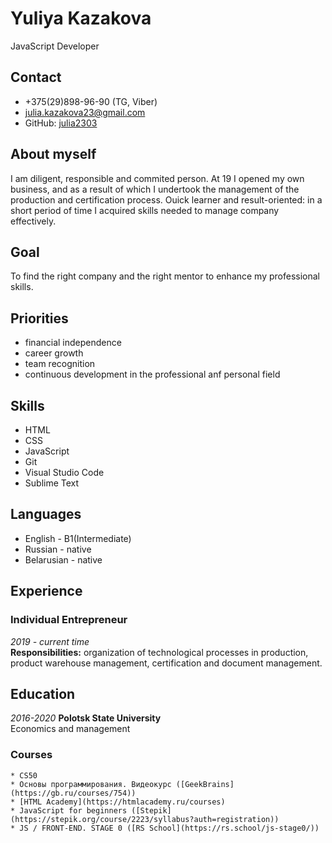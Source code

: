 # Yuliya Kazakova
JavaScript Developer
## Contact
  * +375(29)898-96-90 (TG, Viber)
  * <julia.kazakova23@gmail.com>
  * GitHub: [julia2303](https://github.com/Julia2303)

## About myself
I am diligent, responsible and commited person. At 19 I opened my own business, and as a result of which I undertook the management of the production and certification process. Ouick learner and result-oriented: in a short period of time I acquired skills needed to manage company effectively.
## Goal
To find the right company and the right mentor to enhance my professional skills.
## Priorities
  * financial independence
  * career growth
  * team recognition
  * continuous development in the professional anf personal field

## Skills
  * HTML
  * CSS
  * JavaScript
  * Git
  * Visual Studio Code
  * Sublime Text

## Languages
  * English - B1(Intermediate)
  * Russian - native
  * Belarusian - native
  
  ## Experience
  ### Individual Entrepreneur
  *2019 - current time*  
  **Responsibilities:** organization of technological processes in production, product warehouse management, certification and document management. 

  ## Education
  *2016-2020*
  **Polotsk State University**  
  Economics and management
  ### Courses
    * CS50
    * Основы программирования. Видеокурс ([GeekBrains](https://gb.ru/courses/754))
    * [HTML Academy](https://htmlacademy.ru/courses)
    * JavaScript for beginners ([Stepik](https://stepik.org/course/2223/syllabus?auth=registration))
    * JS / FRONT-END. STAGE 0 ([RS School](https://rs.school/js-stage0/))